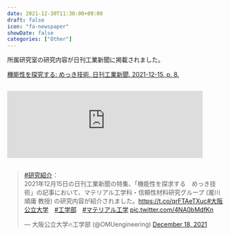 ```yaml
---
date: 2021-12-30T11:30:00+09:00
draft: false
icon: "fa-newspaper"
showDate: false
categories: ["Other"]
---
```


所属研究室の研究内容が日刊工業新聞に掲載されました。

[機能性を探究する: めっき技術. 日刊工業新聞. 2021-12-15, p. 8.](https://www.nikkan.co.jp/space_pdfs/index/0062582)

<!-- <iframe class="hatenablogcard" style="width:100%;height:155px;margin:15px 0;max-width:680px;" title="2021年12月15日 特集・広告 | 日刊工業新聞 電子版" src="/blogCard/2112-Nikkan.html" frameborder="0" scrolling="no"></iframe> -->

<iframe class="hatenablogcard" style="width:90%;height:155px;margin:15px 0;max-width:680px;" title="2021年12月15日 特集・広告 | 日刊工業新聞 電子版" src="https://hatenablog-parts.com/embed?url=https://www.nikkan.co.jp/space_pdfs/index/0062582" frameborder="0" scrolling="no"></iframe>

<blockquote class="twitter-tweet" data-dnt="true" data-theme="light"><p lang="ja" dir="ltr"><a href="https://twitter.com/hashtag/%E7%A0%94%E7%A9%B6%E7%B4%B9%E4%BB%8B?src=hash&amp;ref_src=twsrc%5Etfw">#研究紹介</a>：<br>2021年12月15日の日刊工業新聞の特集、「機能性を探求する　めっき技術」の記事において、マテリアル工学科・信頼性材料研究グループ (瀧川順庸 教授) の研究内容が紹介されました。<a href="https://t.co/qrFTAeTXuc">https://t.co/qrFTAeTXuc</a><a href="https://twitter.com/hashtag/%E5%A4%A7%E9%98%AA%E5%85%AC%E7%AB%8B%E5%A4%A7%E5%AD%A6?src=hash&amp;ref_src=twsrc%5Etfw">#大阪公立大学</a>　<a href="https://twitter.com/hashtag/%E5%B7%A5%E5%AD%A6%E9%83%A8?src=hash&amp;ref_src=twsrc%5Etfw">#工学部</a>　<a href="https://twitter.com/hashtag/%E3%83%9E%E3%83%86%E3%83%AA%E3%82%A2%E3%83%AB%E5%B7%A5%E5%AD%A6?src=hash&amp;ref_src=twsrc%5Etfw">#マテリアル工学</a> <a href="https://t.co/4NA0bMdfKn">pic.twitter.com/4NA0bMdfKn</a></p>&mdash; 大阪公立大学🔥工学部 (@OMUengineering) <a href="https://twitter.com/OMUengineering/status/1472038407882870786?ref_src=twsrc%5Etfw">December 18, 2021</a></blockquote> <script async src="https://platform.twitter.com/widgets.js" charset="utf-8"></script>